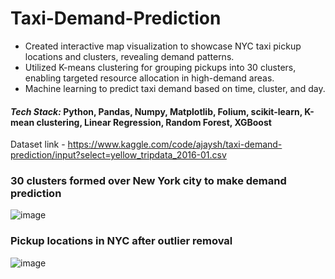 # Taxi-Demand-Prediction
 - Created interactive map visualization  to showcase NYC taxi pickup locations and clusters, revealing demand patterns.
- Utilized K-means clustering for grouping pickups into 30 clusters, enabling targeted resource allocation in high-demand areas.
- Machine learning to predict taxi demand based on time, cluster, and day.
#### _**Tech Stack:**_ Python, Pandas, Numpy, Matplotlib, Folium, scikit-learn, K-mean clustering, Linear Regression, Random Forest, XGBoost 
Dataset link - https://www.kaggle.com/code/ajaysh/taxi-demand-prediction/input?select=yellow_tripdata_2016-01.csv
### 30 clusters formed over New York city to make demand prediction
![image](https://github.com/tanyagupta2004/Taxi-Demand-Prediction/assets/82495563/14ec5aab-bbae-4d87-a2a9-a46dd5de1132)



### Pickup locations in NYC after outlier removal
![image](https://github.com/tanyagupta2004/Taxi-Demand-Prediction/assets/82495563/cd0683e4-1f92-45bb-98c0-6693f99b4e6f)


